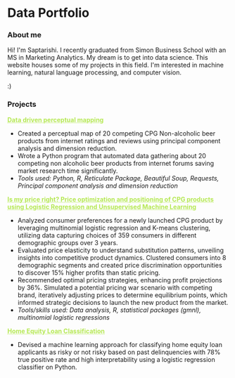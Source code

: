 # Data Portfolio

### About me

Hi! I'm Saptarishi. I recently graduated from Simon Business School with an MS in Marketing Analytics. My dream is to get into data science. This website houses some of my projects in this field. I'm interested in machine learning, natural language processing, and computer vision.

:)

### Projects

<a href="https://github.com/saptarishipandey/Non-alcoholic-beer/tree/main" style="color: #b5e853; text-decoration: underline;text-decoration-style: dotted;">**Data driven perceptual mapping**</a>

* Created a perceptual map of 20 competing CPG Non-alcoholic beer products from internet ratings and reviews using principal component analysis and dimension reduction.
* Wrote a Python program that automated data gathering about 20 competing non alcoholic beer products from internet forums saving market research time significantly.
* _Tools used: Python, R, Reticulate Package, Beautiful Soup, Requests, Principal component analysis and dimension reduction_

<a href="https://github.com/saptarishipandey/Project-GMNL-Pricing-Choice-Models" style="color: #b5e853; text-decoration: underline;text-decoration-style: dotted;">**Is my price right? Price optimization and positioning of CPG products using Logistic Regression and Unsupervised Machine Learning**</a>

* Analyzed consumer preferences for a newly launched CPG product by leveraging multinomial logistic regression and  K-means clustering, utilizing data capturing choices of 359 consumers in different demographic groups over 3 years.
* Evaluated price elasticity to understand substitution patterns, unveiling insights into competitive product dynamics. Clustered consumers into 8 demographic segments and created price discrimination opportunities to discover 15\% higher profits than static pricing.
* Recommended optimal pricing strategies, enhancing profit projections by 36\%. Simulated a potential pricing war scenario with competing brand, iteratively adjusting prices to determine equilibrium points, which informed strategic decisions to launch the new product from the market.
* _Tools/skills used: Data analysis, R, statistical packages (gmnl), multinomial logistic regressions_

<a href="https://github.com/saptarishipandey/Home-Equity-Loan-Classification" style="color: #b5e853; text-decoration: underline;text-decoration-style: dotted;">**Home Equity Loan Classification**</a>

* Devised a machine learning approach for classifying home equity loan applicants as risky or not risky based on past delinquencies with 78% true positive rate and high interpretability using a logistic regression classifier on Python.

